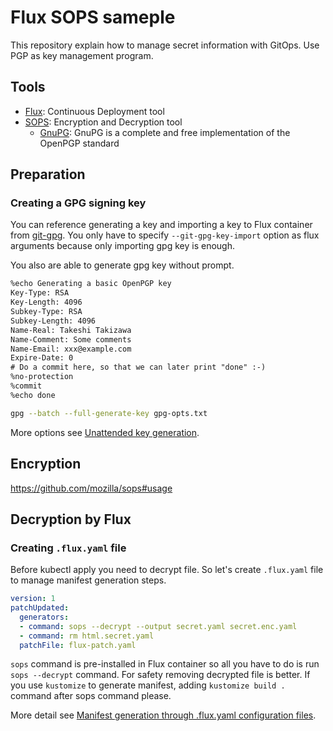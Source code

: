 Flux SOPS sameple
=================

This repository explain how to manage secret information with GitOps. Use PGP as key management program.

## Tools

- [Flux](https://github.com/fluxcd/flux): Continuous Deployment tool
- [SOPS](https://github.com/mozilla/sops): Encryption and Decryption tool
    - [GnuPG](https://gnupg.org/): GnuPG is a complete and free implementation of the OpenPGP standard

## Preparation

### Creating a GPG signing key

You can reference generating a key and importing a key to Flux container from [git-gpg](https://github.com/fluxcd/flux/blob/master/docs/references/git-gpg.md). You only have to specify `--git-gpg-key-import` option as flux arguments because only importing gpg key is enough.


You also are able to generate gpg key without prompt.

```txt:gpg-opts.txt
%echo Generating a basic OpenPGP key
Key-Type: RSA
Key-Length: 4096
Subkey-Type: RSA
Subkey-Length: 4096
Name-Real: Takeshi Takizawa
Name-Comment: Some comments
Name-Email: xxx@example.com
Expire-Date: 0
# Do a commit here, so that we can later print "done" :-)
%no-protection
%commit
%echo done
```

```sh
gpg --batch --full-generate-key gpg-opts.txt
```

More options see [Unattended key generation](https://www.gnupg.org/documentation/manuals/gnupg/Unattended-GPG-key-generation.html).

## Encryption

https://github.com/mozilla/sops#usage

## Decryption by Flux


### Creating `.flux.yaml` file

Before kubectl apply you need to decrypt file. So let's create `.flux.yaml` file to manage manifest generation steps.

```yaml:.flux.yaml
version: 1
patchUpdated:
  generators:
  - command: sops --decrypt --output secret.yaml secret.enc.yaml
  - command: rm html.secret.yaml
  patchFile: flux-patch.yaml
```

`sops` command is pre-installed in Flux container so all you have to do is run `sops --decrypt` command. For safety removing decrypted file is better. If you use `kustomize` to generate manifest, adding `kustomize build .` command after sops command please.

More detail see [Manifest generation through .flux.yaml configuration files](https://docs.fluxcd.io/en/1.18.0/references/fluxyaml-config-files.html).
